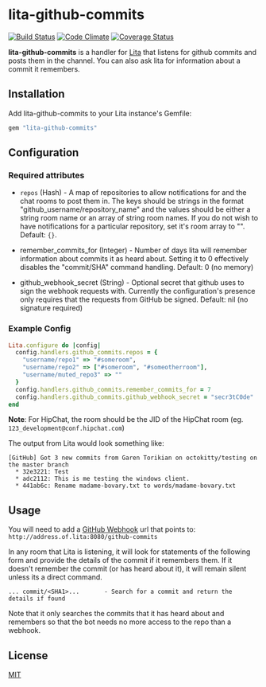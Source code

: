 # lita-github-commits

[![Build Status](https://travis-ci.org/webdestroya/lita-github-commits.png)](https://travis-ci.org/webdestroya/lita-github-commits)
[![Code Climate](https://codeclimate.com/github/webdestroya/lita-github-commits.png)](https://codeclimate.com/github/webdestroya/lita-github-commits)
[![Coverage Status](https://coveralls.io/repos/webdestroya/lita-github-commits/badge.png)](https://coveralls.io/r/webdestroya/lita-github-commits)

**lita-github-commits** is a handler for [Lita](https://github.com/jimmycuadra/lita) that listens for github commits and posts them in the channel.  You can also ask lita for information about a commit it remembers.

## Installation

Add lita-github-commits to your Lita instance's Gemfile:

``` ruby
gem "lita-github-commits"
```

## Configuration

### Required attributes

* `repos` (Hash) - A map of repositories to allow notifications for and the chat rooms to post them in. The keys should be strings in the format "github_username/repository_name" and the values should be either a string room name or an array of string room names. If you do not wish to have notifications for a particular repository, set it's room array to "".  Default: `{}`.

* remember_commits_for (Integer) - Number of days lita will remember information about commits it as heard about.  Setting it to 0 effectively disables the "commit/SHA" command handling.  Default: 0 (no memory)

* github_webhook_secret (String) - Optional secret that github uses to sign the webhook requests with.  Currently the configuration's presence only requires that the requests from GitHub be signed.  Default: nil (no signature required)

### Example Config

``` ruby
Lita.configure do |config|
  config.handlers.github_commits.repos = {
    "username/repo1" => "#someroom",
    "username/repo2" => ["#someroom", "#someotherroom"],
    "username/muted_repo3" => ""
  }
  config.handlers.github_commits.remember_commits_for = 7
  config.handlers.github_commits.github_webhook_secret = "secr3tC0de"
end
```

**Note**: For HipChat, the room should be the JID of the HipChat room (eg. `123_development@conf.hipchat.com`)

The output from Lita would look something like:

```
[GitHub] Got 3 new commits from Garen Torikian on octokitty/testing on the master branch
  * 32e3221: Test
  * adc2112: This is me testing the windows client.
  * 441ab6c: Rename madame-bovary.txt to words/madame-bovary.txt
```

## Usage

You will need to add a [GitHub Webhook](https://developer.github.com/webhooks/) url that points to: `http://address.of.lita:8080/github-commits`

In any room that Lita is listening, it will look for statements of the following form and provide the details of the commit if it remembers them.  If it doesn't remember the commit (or has heard about it), it will remain silent unless its a direct command.
```
... commit/<SHA1>...       - Search for a commit and return the details if found

```

Note that it only searches the commits that it has heard about and remembers so that the bot needs no more access to the repo than a webhook.

## License

[MIT](http://opensource.org/licenses/MIT)
